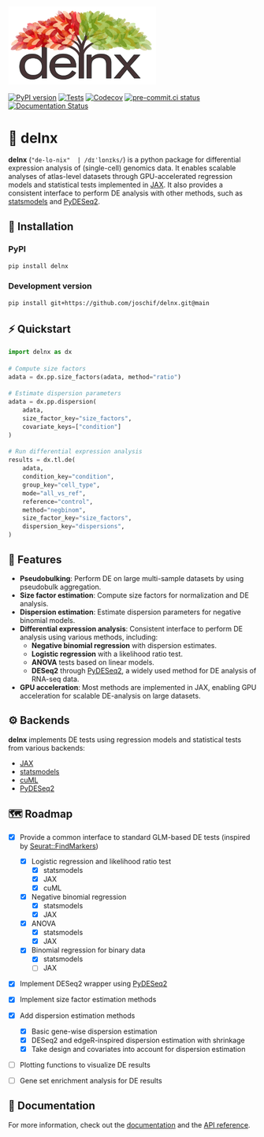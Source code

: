 <img src="docs/_static/images/delnx.png" width="300" alt="delnx">


[![PyPI version][badge-pypi]][pypi]
[![Tests][badge-tests]][tests]
[![Codecov][badge-coverage]][codecov]
[![pre-commit.ci status][badge-pre-commit]][pre-commit.ci]
[![Documentation Status][badge-docs]][documentation]


[badge-tests]: https://github.com/joschif/delnx/actions/workflows/test.yaml/badge.svg
[badge-docs]: https://img.shields.io/readthedocs/delnx
[badge-coverage]: https://codecov.io/gh/joschif/delnx/branch/main/graph/badge.svg
[badge-pre-commit]: https://results.pre-commit.ci/badge/github/joschif/delnx/main.svg
[badge-pypi]: https://img.shields.io/pypi/v/delnx.svg?color=blue


# 🌳 delnx

**delnx** (`"de-lo-nix"  | /dɪˈlɒnɪks/`) is a python package for differential expression analysis of (single-cell) genomics data. It enables scalable analyses of atlas-level datasets through GPU-accelerated regression models and statistical tests implemented in [JAX](https://docs.jax.dev/en/latest/). It also provides a consistent interface to perform DE analysis with other methods, such as [statsmodels](https://www.statsmodels.org/stable/index.html) and [PyDESeq2](https://pydeseq2.readthedocs.io/en/stable/).

## 🚀 Installation

### PyPI

```
pip install delnx
```

### Development version

```bash
pip install git+https://github.com/joschif/delnx.git@main
```


## ⚡ Quickstart

```python
import delnx as dx

# Compute size factors
adata = dx.pp.size_factors(adata, method="ratio")

# Estimate dispersion parameters
adata = dx.pp.dispersion(
    adata,
    size_factor_key="size_factors",
    covariate_keys=["condition"]
)

# Run differential expression analysis
results = dx.tl.de(
    adata,
    condition_key="condition",
    group_key="cell_type",
    mode="all_vs_ref",
    reference="control",
    method="negbinom",
    size_factor_key="size_factors",
    dispersion_key="dispersions",
)
```

## 💎 Features
- **Pseudobulking**: Perform DE on large multi-sample datasets by using pseudobulk aggregation.
- **Size factor estimation**: Compute size factors for normalization and DE analysis.
- **Dispersion estimation**: Estimate dispersion parameters for negative binomial models.
- **Differential expression analysis**: Consistent interface to perform DE analysis using various methods, including:
  - **Negative binomial regression** with dispersion estimates.
  - **Logistic regression** with a likelihood ratio test.
  - **ANOVA** tests based on linear models.
  - **DESeq2** through [PyDESeq2](https://pydeseq2.readthedocs.io/en/stable/), a widely used method for DE analysis of RNA-seq data.
- **GPU acceleration**: Most methods are implemented in JAX, enabling GPU acceleration for scalable DE-analysis on large datasets.


## ⚙️ Backends
**delnx** implements DE tests using regression models and statistical tests from various backends:

- [JAX](https://docs.jax.dev/en/latest/)
- [statsmodels](https://www.statsmodels.org/stable/index.html)
- [cuML](https://github.com/rapidsai/cuml)
- [PyDESeq2](https://pydeseq2.readthedocs.io/en/stable/)


## 🗺️ Roadmap
- [x] Provide a common interface to standard GLM-based DE tests (inspired by [Seurat::FindMarkers](https://satijalab.org/seurat/reference/findmarkers))
    - [x] Logistic regression and likelihood ratio test
        - [x] statsmodels
        - [x] JAX
        - [x] cuML
    - [x] Negative binomial regression
        - [x] statsmodels
        - [x] JAX
    - [x] ANOVA
        - [x] statsmodels
        - [x] JAX
    - [x] Binomial regression for binary data
        - [x] statsmodels
        - [ ] JAX
- [x] Implement DESeq2 wrapper using [PyDESeq2](https://pydeseq2.readthedocs.io/en/stable/)
- [x] Implement size factor estimation methods
- [x] Add dispersion estimation methods
    - [x] Basic gene-wise dispersion estimation
    - [x] DESeq2 and edgeR-inspired dispersion estimation with shrinkage
    - [x] Take design and covariates into account for dispersion estimation
- [ ] Plotting functions to visualize DE results
- [ ] Gene set enrichment analysis for DE results


## 📖 Documentation

For more information, check out the [documentation][documentation] and the [API reference][api documentation].



[issue tracker]: https://github.com/joschif/delnx/issues
[tests]: https://github.com/joschif/delnx/actions/workflows/test.yaml
[documentation]: https://delnx.readthedocs.io
[changelog]: https://delnx.readthedocs.io/en/latest/changelog.html
[api documentation]: https://delnx.readthedocs.io/en/latest/api.html
[pypi]: https://pypi.org/project/delnx
[codecov]: https://codecov.io/gh/joschif/delnx
[pre-commit.ci]: https://results.pre-commit.ci/latest/github/joschif/delnx/main
